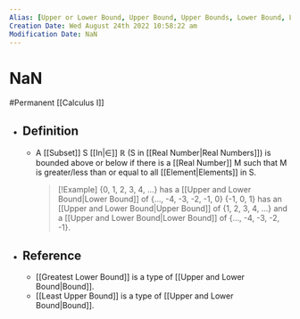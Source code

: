 ```yaml
---
Alias: [Upper or Lower Bound, Upper Bound, Upper Bounds, Lower Bound, Lower Bounds, Bound, Bounds]
Creation Date: Wed August 24th 2022 10:58:22 am 
Modification Date: NaN
---
```

# NaN
#Permanent [[Calculus I]]

- ## Definition
	- A [[Subset]] S [[In|∈]] $\mathbb{R}$ (S in [[Real Number|Real Numbers]]) is bounded above or below if there is a [[Real Number]] M such that M is greater/less than or equal to all [[Element|Elements]] in S.
	  > [!Example]
	  > {0, 1, 2, 3, 4, ...} has a [[Upper and Lower Bound|Lower Bound]] of {..., -4, -3, -2, -1, 0}
	  > {-1, 0, 1} has an [[Upper and Lower Bound|Upper Bound]] of {1, 2, 3, 4, ...} and a [[Upper and Lower Bound|Lower Bound]] of {..., -4, -3, -2, -1}.
- ## Reference
	- [[Greatest Lower Bound]] is a type of [[Upper and Lower Bound|Bound]].
	- [[Least Upper Bound]] is a type of [[Upper and Lower Bound|Bound]].